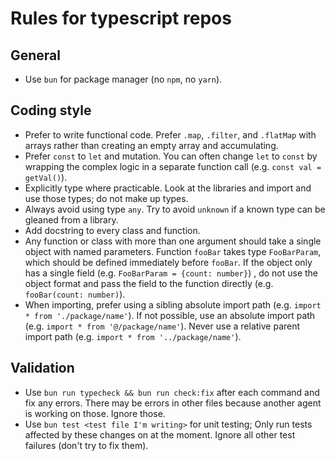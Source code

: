 # Rules for typescript repos

## General

- Use `bun` for package manager (no `npm`, no `yarn`).

## Coding style

- Prefer to write functional code. Prefer `.map`, `.filter`, and `.flatMap` with arrays rather than creating an empty array and accumulating.
- Prefer `const` to `let` and mutation. You can often change `let` to `const` by wrapping the complex logic in a separate function call (e.g. `const val = getVal()`).
- Explicitly type where practicable. Look at the libraries and import and use those types; do not make up types.
- Always avoid using type `any`. Try to avoid `unknown` if a known type can be gleaned from a library.
- Add docstring to every class and function.
- Any function or class with more than one argument should take a single object with named parameters. Function `fooBar` takes type `FooBarParam`, which should be defined immediately before `fooBar`. If the object only has a single field (e.g. `FooBarParam = {count: number}`) , do not use the object format and pass the field to the function directly (e.g. `fooBar(count: number)`).
- When importing, prefer using a sibling absolute import path (e.g. `import * from './package/name'`). If not possible, use an absolute import path (e.g. `import * from '@/package/name'`). Never use a relative parent import path (e.g. `import * from '../package/name'`).

## Validation

- Use `bun run typecheck && bun run check:fix` after each command and fix any errors. There may be errors in other files because another agent is working on those. Ignore those.
- Use `bun test <test file I'm writing>` for unit testing; Only run tests affected by these changes on at the moment. Ignore all other test failures (don't try to fix them).
